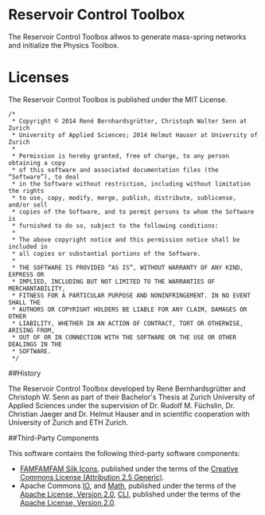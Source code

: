 Reservoir Control Toolbox
=========================

The Reservoir Control Toolbox allwos to generate mass-spring networks and initialize the Physics Toolbox.

# Licenses
The Reservoir Control Toolbox is published under the MIT License.
```
/*
 * Copyright © 2014 René Bernhardsgrütter, Christoph Walter Senn at Zurich
 * University of Applied Sciences; 2014 Helmut Hauser at University of Zurich
 *
 * Permission is hereby granted, free of charge, to any person obtaining a copy
 * of this software and associated documentation files (the “Software”), to deal
 * in the Software without restriction, including without limitation the rights
 * to use, copy, modify, merge, publish, distribute, sublicense, and/or sell
 * copies of the Software, and to permit persons to whom the Software is
 * furnished to do so, subject to the following conditions:
 *
 * The above copyright notice and this permission notice shall be included in
 * all copies or substantial portions of the Software.
 *
 * THE SOFTWARE IS PROVIDED “AS IS”, WITHOUT WARRANTY OF ANY KIND, EXPRESS OR
 * IMPLIED, INCLUDING BUT NOT LIMITED TO THE WARRANTIES OF MERCHANTABILITY,
 * FITNESS FOR A PARTICULAR PURPOSE AND NONINFRINGEMENT. IN NO EVENT SHALL THE
 * AUTHORS OR COPYRIGHT HOLDERS BE LIABLE FOR ANY CLAIM, DAMAGES OR OTHER
 * LIABILITY, WHETHER IN AN ACTION OF CONTRACT, TORT OR OTHERWISE, ARISING FROM,
 * OUT OF OR IN CONNECTION WITH THE SOFTWARE OR THE USE OR OTHER DEALINGS IN THE
 * SOFTWARE.
 */
 ```
 
 ##History
 
 The Reservoir Control Toolbox developed by René Bernhardsgrütter and 
 Christoph W. Senn as part of their Bachelor's Thesis at Zurich University of Applied 
 Sciences under the supervision of Dr. Rudolf M. Füchslin, Dr. Christian Jaeger and 
 Dr. Helmut Hauser and in scientific cooperation with University of Zurich and ETH Zurich.
 
 ##Third-Party Components
 
 This software contains the following third-party software components:
 * [FAMFAMFAM Silk Icons](http://www.famfamfam.com/lab/icons/silk/), published under the terms of the [Creative Commons License (Attribution 2.5 Generic)](https://creativecommons.org/licenses/by/2.5/).
 * Apache Commons [IO](https://commons.apache.org/proper/commons-io/), and [Math](https://commons.apache.org/proper/commons-math/), published under the terms of the [Apache License, Version 2.0](https://www.apache.org/licenses/LICENSE-2.0), [CLI](https://commons.apache.org/proper/commons-cli/), published under the terms of the [Apache License, Version 2.0](https://www.apache.org/licenses/LICENSE-2.0).
